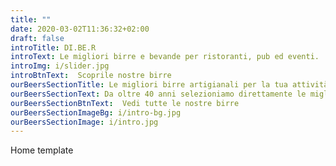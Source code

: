 ```yaml
---
title: ""
date: 2020-03-02T11:36:32+02:00
draft: false
introTitle: DI.BE.R
introText: Le migliori birre e bevande per ristoranti, pub ed eventi.
introImg: i/slider.jpg
introBtnText:  Scoprile nostre birre
ourBeersSectionTitle: Le migliori birre artigianali per la tua attività.
ourBeersSectionText: Da oltre 40 anni selezioniamo direttamente le migliori birre artigianali italiane ed estere (Germania, Austria, Inghilterra e Belgio). I nostri beer sommelier non solo individuano i migliori birrifici italiani e stranieri, ma sono anche in grado di consigliarti e guidarti nella scelta delle migliori birre per il tuo pubblico. Siamo inoltre in grado di garantire l’esclusività territoriale delle birre speciali più pregiate.
ourBeersSectionBtnText:  Vedi tutte le nostre birre
ourBeersSectionImageBg: i/intro-bg.jpg
ourBeersSectionImage: i/intro.jpg
---
```


Home template